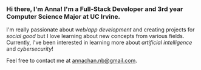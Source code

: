### Hi there, I'm Anna! I'm a Full-Stack Developer and 3rd year Computer Science Major at UC Irvine. 


I'm really passionate about *web/app development* and creating projects for *social good* but I love learning about new concepts from various fields. Currently, I've been interested in learning more about *artificial intelligence* and *cybersecurity*!

Feel free to contact me at [annachan.nb@gmail.com](mailto:annachan.nb@gmail.com).
